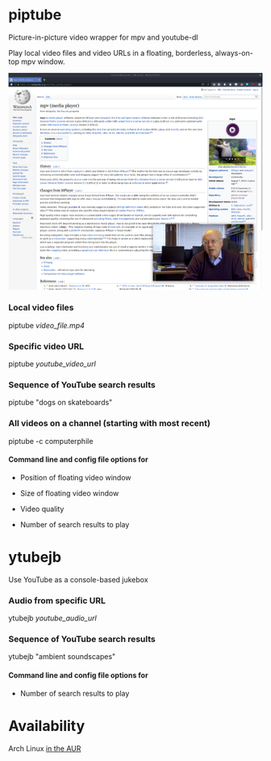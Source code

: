 # piptube

Picture-in-picture video wrapper for mpv and youtube-dl

Play local video files and video URLs in a floating, borderless, always-on-top mpv window.

![picture in picture](images/piptube_floating.png)

### Local video files

piptube *video_file.mp4*

### Specific video URL

piptube *youtube_video_url*

### Sequence of YouTube search results

piptube "dogs on skateboards"

### All videos on a channel (starting with most recent)

piptube -c computerphile

#### Command line and config file options for

* Position of floating video window

* Size of floating video window

* Video quality

* Number of search results to play

# ytubejb

Use YouTube as a console-based jukebox

### Audio from specific URL

ytubejb *youtube_audio_url*

### Sequence of YouTube search results

ytubejb "ambient soundscapes"

#### Command line and config file options for

* Number of search results to play

# Availability

Arch Linux [in the AUR](https://aur.archlinux.org/packages/piptube/)
